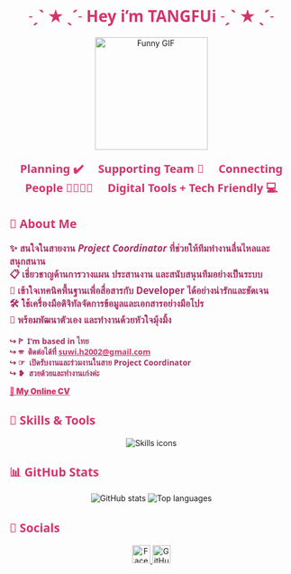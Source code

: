 <h1 align="center" style="color:#d6336c; font-weight: 900; font-family: 'Segoe UI', Tahoma, Geneva, Verdana, sans-serif;">
˗ˏˋ ★ ˎˊ˗  Hey i’m <b>TANGFUi</b> ˗ˏˋ ★ ˎˊ˗
</h1>

<p align="center">
  <img src="https://media.giphy.com/media/3o6gbbuLW76jkt8vIc/giphy.gif" alt="Funny GIF" width="200" />
</p>

<p align="center" style="font-weight: 700; font-size: 20px; font-family: 'Segoe UI', Tahoma, Geneva, Verdana, sans-serif; color:#d6336c;">
  Planning ✔️ &nbsp;&nbsp;&nbsp; Supporting Team 🧩 &nbsp;&nbsp;&nbsp; Connecting People 👩‍👩‍👧‍👧 &nbsp;&nbsp;&nbsp; Digital Tools + Tech Friendly 💻
</p>

<h2 style="color:#d6336c; font-weight: 900; font-family: 'Segoe UI', Tahoma, Geneva, Verdana, sans-serif;">🌷 About Me</h2>

<p style="font-weight: 700; font-size: 17px; font-family: 'Segoe UI', Tahoma, Geneva, Verdana, sans-serif; color:#a83266;">
✨ สนใจในสายงาน <i>Project Coordinator</i> ที่ช่วยให้ทีมทำงานลื่นไหลและสนุกสนาน<br>
📋 เชี่ยวชาญด้านการวางแผน ประสานงาน และสนับสนุนทีมอย่างเป็นระบบ<br>
🧠 เข้าใจเทคนิคพื้นฐานเพื่อสื่อสารกับ Developer ได้อย่างน่ารักและชัดเจน<br>
🛠 ใช้เครื่องมือดิจิทัลจัดการข้อมูลและเอกสารอย่างมือโปร<br>
🎀 พร้อมพัฒนาตัวเอง และทำงานด้วยหัวใจมุ้งมิ้ง
</p>

<pre style="font-weight: 700; font-family: 'Segoe UI', Tahoma, Geneva, Verdana, sans-serif; color:#a83266;">
↪︎ ꚰ  I'm based in ไทย  
↪︎ ☏  ติดต่อได้ที่ <a href="mailto:suwi.h2002@gmail.com" style="color:#d6336c; font-weight: 900;">suwi.h2002@gmail.com</a>  
↪︎ ☞  เปิดรับงานและร่วมงานในสาย Project Coordinator  
↪︎ ❥  สวยด้วยและทำงานเก่งค่ะ  
</pre>

<p><b><a href="https://suwimolh-cv-profile.vercel.app/" style="color:#d6336c; font-weight: 900;">📄 My Online CV</a></b></p>

<h2 style="color:#d6336c; font-weight: 900; font-family: 'Segoe UI', Tahoma, Geneva, Verdana, sans-serif;">💼 Skills & Tools</h2>

<p align="center">
  <img src="https://skillicons.dev/icons?i=cplusplus,java,javascript,typescript,python,php,vscode,html,react,nextjs,tailwind,bootstrap,supabase,mysql,nodejs,figma,illustrator,googlecloud,wordpress,dotnet,linux" alt="Skills icons" />
</p>

<h2 style="color:#d6336c; font-weight: 900; font-family: 'Segoe UI', Tahoma, Geneva, Verdana, sans-serif;">📊 GitHub Stats</h2>

<p align="center">
  <img src="https://github-readme-stats.vercel.app/api?username=SuwiMoLh&show_icons=true&theme=radical" alt="GitHub stats" />
  <img src="https://github-readme-stats.vercel.app/api/top-langs/?username=SuwiMoLh&layout=compact&theme=radical" alt="Top languages" />
</p>

<h2 style="color:#d6336c; font-weight: 900; font-family: 'Segoe UI', Tahoma, Geneva, Verdana, sans-serif;">🌸 Socials</h2>

<p align="center">
  <a href="https://www.facebook.com/SuwiMoLhz" target="_blank" rel="noreferrer">
    <img src="https://cdn-icons-png.flaticon.com/512/733/733547.png" width="32" height="32" alt="Facebook" />
  </a>
  <a href="https://github.com/SuwiMoLh" target="_blank" rel="noreferrer">
    <img src="https://cdn-icons-png.flaticon.com/512/733/733553.png" width="32" height="32" alt="GitHub" />
  </a>
</p>
